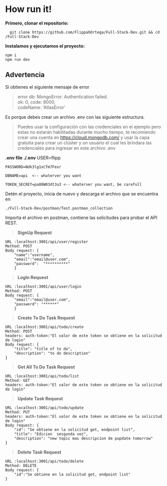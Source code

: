 # How run it!

**Primero, clonar el repositorio:**

      git clone https://github.com/FlippahOrtega/Full-Stack-Dev.git && cd /Full-Stack-Dev

**Instalamos y ejecutamos el proyecto:** 

    npm i
    npm run dev 

## Advertencia
Si obtienes el siguiente mensaje de error

> error db: MongoError: Authentication failed.   
> ok: 0, 
>  code: 8000,  
> codeName: 'AtlasError'





Es porque debes crear un archivo .env con las siguiente estructura. 
   > Puedes usar la configuración con las credenciales en el ejemplo pero
   > estas no estarán habilitadas durante mucho tiempo, te recomiendo crear
   > una cuenta en https://cloud.mongodb.com/ y usar la capa gratuita para
   > crear un clúster y un usuario el cual les brindara las credenciales
   > para ingresar en este archivo .env


**.env file ./.env** 
    USER=flipp 
    
    PASSWORD=Ndk3lg1xCfm7Fexr 
    
    DBNAME=api  <-- whaterver you want
    
    TOKEN_SECRET=pa88W03dt3u3 <-- whaterver you want, be carefull 


Detén el proyecto, inicia de nuevo y descarga el archivo que se encuentra en 

    ./Full-Stack-Dev/postman/Test.postman_collection

Importa el archivo en postman, contiene las solicitudes para probar el API REST.

   

>  **SignUp Request**

    URL :localhost:3001/api/user/register
    Method: POST
    Body request: {
        "name":"username",
        "email":"email@user.com",
        "password":  "**********"
        }
       
 

>    **LogIn Request**

    URL :localhost:3001/api/user/login
    Method: POST
    Body request: {
	    "email":"email@user.com",
	    "password": "******"
	    }
	
    

> **Create To Do Task Request**

    URL :localhost:3001/api/todo/create
    Method: POST
    headers: auth-token:"El valor de este token se obtiene en la solicitud de login"
    Body request: {
	    "title": "title of to do",
	    "description": "to do description"
	}
    

> **Get All To Do Task Request**

    URL :localhost:3001/api/todo/list
    Method: GET
    headers: auth-token:"El valor de este token se obtiene en la solicitud de login"

	

> **Update Task Request**

    URL :localhost:3001/api/todo/update
    Method: PUT
    headers: auth-token:"El valor de este token se obtiene en la solicitud de login"
    Body request: {
	    "id": "Se obtiene en la solicitud get, endpoint list",
	    "title": "Edicion  sesgunda vez",
	    "description": "new topic mas descripcion de pupdate tomorrow"
	}

	

> **Delete Task Request**

    URL :localhost:3001/api/todo/delete
    Method: DELETE
    Body request: {
	    "id":"Se obtiene en la solicitud get, endpoint list"
	}
